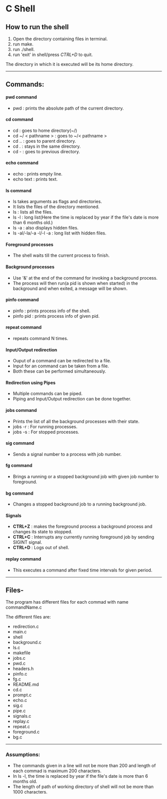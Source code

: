 # C Shell

## How to run the shell
1. Open the directory containing files in terminal.
2. run make.
3. run ./shell.
4. run 'exit' in shell/press *CTRL+D* to quit.
   
The directory in which it is executed will be its home directory.

---
## Commands:

#### pwd command
* pwd : prints the absolute path of the current directory.

#### cd command
* cd  : goes to home directory(~/)
* cd ~/ < pathname > : goes to ~/< pathname >
* cd .. : goes to parent directory.
* cd . : stays in the same directory.
* cd - : goes to previous directory.

#### echo command
* echo : prints empty line.
* echo text : prints text.

#### ls command
* ls takes arguments as flags and directories.
* It lists the files of the directory mentioned.
* ls : lists all the files.
* ls -l : long list(Here the time is replaced by year if the file's date is more than 6 months old.)
* ls -a : also displays hidden files.
* ls -al/-la/-a -l/-l -a : long list with hidden files.


#### Foreground processes
* The shell waits till the current process to finish.

#### Background processes
* Use '&' at the end of the command for invoking a background process.
* The process will then run(a pid is shown when started) in the background and when exited, a message will be shown.

#### pinfo command
* pinfo : prints process info of the shell.
* pinfo pid : prints process info of given pid.

#### repeat command
* repeats command N times.


#### Input/Output redirection
* Ouput of a command can be redirected to a file.
* Input for an command can be taken from a file.
* Both these can be performed simultaneously.


#### Redirection using Pipes
* Multiple commands can be piped.
* Piping and Input/Output redirection can be done together.


#### jobs command
* Prints the list of all the background processes with their state.
* jobs -r : For running processes.
* jobs -s : For stopped processes.

#### sig command
* Sends a signal number to a process with job number.

#### fg command
* Brings a running or a stopped background job with given job number to foreground.

#### bg command
* Changes a stopped background job to a running background job.

#### Signals
* **CTRL+Z** : makes the foreground process a background process and changes its state to stopped.
* **CTRL+C** : Interrupts any currently running foreground job by sending SIGINT signal.
* **CTRL+D** : Logs out of shell.

#### replay command
* This executes a command after fixed time intervals for given period.

---
## Files-
The program has different files for each commad with name commandName.c

The different files are:

* redirection.c
* main.c
* shell
* background.c
* ls.c
* makefile
* jobs.c
* pwd.c
* headers.h
* pinfo.c
* fg.c
* README.md
* cd.c
* prompt.c
* echo.c
* sig.c
* pipe.c
* signals.c
* replay.c
* repeat.c
* foreground.c
* bg.c


---
### Assumptions:
* The commands given in a line will not be more than 200 and length of each commad is maximum 200 characters. 
* In ls -l, the time is replaced by year if the file's date is more than 6 months old.
* The length of path of working directory of shell will not be more than 1000 characters.